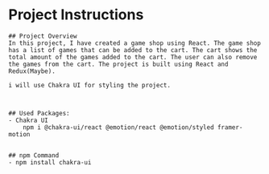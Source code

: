 # Project Instructions
    ## Project Overview
    In this project, I have created a game shop using React. The game shop has a list of games that can be added to the cart. The cart shows the total amount of the games added to the cart. The user can also remove the games from the cart. The project is built using React and Redux(Maybe).

    i will use Chakra UI for styling the project.



    ## Used Packages:
    - Chakra UI
        npm i @chakra-ui/react @emotion/react @emotion/styled framer-motion


    ## npm Command
    - npm install chakra-ui
